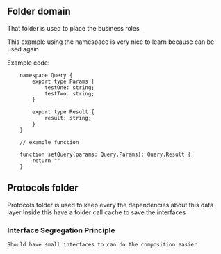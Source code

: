 ## Folder domain

That folder is used to place the business roles

This example using the namespace is very nice to learn because can be used again

Example code:

```shell
    namespace Query {
        export type Params {
            testOne: string;
            testTwo: string;
        }

        export type Result {
            result: string;
        }
    }

    // example function

    function setQuery(params: Query.Params): Query.Result {
        return ""
    }
```

## Protocols folder

Protocols folder is used to keep every the dependencies about this data layer
Inside this have a folder call cache to save the interfaces

### Interface Segregation Principle

`Should have small interfaces to can do the composition easier`

